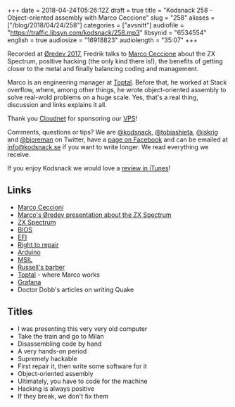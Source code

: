 +++
date = 2018-04-24T05:26:12Z
draft = true
title = "Kodsnack 258 - Object-oriented assembly with Marco Ceccione"
slug = "258"
aliases = ["/blog/2018/04/24/258"]
categories = ["avsnitt"]
audiofile = "https://traffic.libsyn.com/kodsnack/258.mp3"
libsynid = "6534554"
english = true
audiosize = "16918823"
audiolength = "35:07"
+++

Recorded at [Øredev 2017](http://oredev.org/2017), Fredrik talks to [Marco Ceccione](https://twitter.com/sklivvz) about the ZX Spectrum, positive hacking (the only kind there is!), the benefits of getting closer to the metal and finally balancing coding and management.

Marco is an engineering manager at [Toptal](https://www.toptal.com/). Before that, he worked at Stack overflow, where, among other things, he wrote object-oriented assembly to solve real-wold problems on a huge scale. Yes, that's a real thing, discussion and links explains it all.

Thank you [Cloudnet](http://www.cloudnet.se) for sponsoring our [VPS](http://en.wikipedia.org/wiki/Virtual_private_server)!

Comments, questions or tips? We are [@kodsnack](https://www.twitter.com/kodsnack), [@tobiashieta](https://www.twitter.com/tobiashieta), [@iskrig](https://www.twitter.com/iskrig) and [@bjoreman](https://www.twitter.com/bjoreman) on Twitter, have a [page on Facebook](https://www.facebook.com/kodsnack) and can be emailed at [info@kodsnack.se](mailto:info@kodsnack.se) if you want to write longer. We read everything we receive.

If you enjoy Kodsnack we would love a [review in iTunes](http://itunes.apple.com/se/podcast/kodsnack/id561631498?l=en)!

## Links ##
* [Marco Ceccioni](https://sklivvz.com/)
* [Marco's Øredev presentation about the ZX Spectrum](https://vimeo.com/242060846)
* [ZX Spectrum](https://en.wikipedia.org/wiki/ZX_Spectrum)
* [BIOS](https://en.wikipedia.org/wiki/BIOS)
* [EFI](https://en.wikipedia.org/wiki/Unified_Extensible_Firmware_Interface)
* [Right to repair](https://www.bleepingcomputer.com/news/government/eu-prepares-right-to-repair-legislation-to-fight-short-product-lifespans/)
* [Arduino](https://en.wikipedia.org/wiki/Arduino)
* [MSIL](https://en.wikipedia.org/wiki/Common_Intermediate_Language)
* [Russell's barber](https://en.wikipedia.org/wiki/Barber_paradox)
* [Toptal](https://www.toptal.com/) - where Marco works
* [Grafana](https://grafana.com/)
* Doctor Dobb's articles on writing Quake

## Titles ##
* I was presenting this very very old computer
* Take the train and go to Milan
* Disassembling code by hand
* A very hands-on period
* Supremely hackable
* First repair it, then write some software for it
* Object-oriented assembly
* Ultimately, you have to code for the machine
* Hacking is always positive
* If they break, we don't fix them